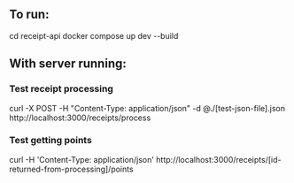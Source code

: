 ## To run:

cd receipt-api
docker compose up dev --build

## With server running:

### Test receipt processing
curl -X POST -H "Content-Type: application/json" -d @./\[test-json-file\].json http://localhost:3000/receipts/process

### Test getting points
curl -H 'Content-Type: application/json' http://localhost:3000/receipts/\[id-returned-from-processing\]/points